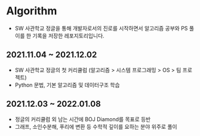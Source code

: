 # Algorithm

* SW 사관학교 정글을 통해 개발자로서의 진로를 시작하면서 알고리즘 공부와 PS 풀이를 한 기록을 저장한 레포지토리입니다.

## 2021.11.04 ~ 2021.12.02
* SW 사관학교 정글의 첫 커리큘럼 (알고리즘 > 시스템 프로그래밍 > OS > 팀 프로젝트)
* Python 문법, 기본 알고리즘 및 데이터구조 학습

## 2021.12.03 ~ 2022.01.08
* 정글의 커리큘럼 외 남는 시간에 BOJ Diamond를 목표로 등반
* 그래프, 소인수분해, 푸리에 변환 등 수학적 깊이를 요하는 분야 위주로 풀이
